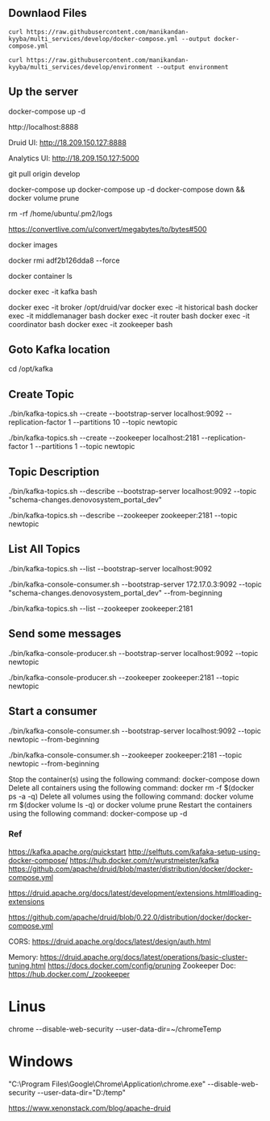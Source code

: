 
## Downlaod Files
`curl https://raw.githubusercontent.com/manikandan-kyyba/multi_services/develop/docker-compose.yml --output docker-compose.yml`

`curl https://raw.githubusercontent.com/manikandan-kyyba/multi_services/develop/environment --output environment`

## Up the server
docker-compose up -d
 
http://localhost:8888

Druid UI: http://18.209.150.127:8888

Analytics UI: http://18.209.150.127:5000

git pull origin develop

docker-compose up
docker-compose up -d
docker-compose down && docker volume prune


rm -rf /home/ubuntu/.pm2/logs

https://convertlive.com/u/convert/megabytes/to/bytes#500

docker images

docker rmi adf2b126dda8 --force

docker container ls

docker exec -it kafka bash

docker exec -it broker /opt/druid/var
docker exec -it historical bash
docker exec -it middlemanager bash
docker exec -it router bash
docker exec -it coordinator bash
docker exec -it zookeeper bash


## Goto Kafka location
cd /opt/kafka

## Create Topic
./bin/kafka-topics.sh --create --bootstrap-server localhost:9092 --replication-factor 1 --partitions 10 --topic newtopic

./bin/kafka-topics.sh --create --zookeeper localhost:2181 --replication-factor 1 --partitions 1 --topic newtopic

## Topic Description
./bin/kafka-topics.sh --describe --bootstrap-server localhost:9092 --topic "schema-changes.denovosystem_portal_dev"

./bin/kafka-topics.sh --describe --zookeeper zookeeper:2181 --topic newtopic

## List All Topics
./bin/kafka-topics.sh --list --bootstrap-server localhost:9092

./bin/kafka-console-consumer.sh --bootstrap-server 172.17.0.3:9092 --topic "schema-changes.denovosystem_portal_dev" --from-beginning

./bin/kafka-topics.sh --list --zookeeper zookeeper:2181

## Send some messages
./bin/kafka-console-producer.sh --bootstrap-server localhost:9092 --topic newtopic

./bin/kafka-console-producer.sh --zookeeper zookeeper:2181 --topic newtopic

## Start a consumer
./bin/kafka-console-consumer.sh --bootstrap-server localhost:9092 --topic newtopic --from-beginning

./bin/kafka-console-consumer.sh --zookeeper zookeeper:2181 --topic newtopic --from-beginning



Stop the container(s) using the following command:
docker-compose down
Delete all containers using the following command:
docker rm -f $(docker ps -a -q)
Delete all volumes using the following command:
docker volume rm $(docker volume ls -q)
or
docker volume prune
Restart the containers using the following command:
docker-compose up -d


### Ref
https://kafka.apache.org/quickstart
http://selftuts.com/kafaka-setup-using-docker-compose/
https://hub.docker.com/r/wurstmeister/kafka
https://github.com/apache/druid/blob/master/distribution/docker/docker-compose.yml

https://druid.apache.org/docs/latest/development/extensions.html#loading-extensions

https://github.com/apache/druid/blob/0.22.0/distribution/docker/docker-compose.yml

CORS: https://druid.apache.org/docs/latest/design/auth.html

Memory: https://druid.apache.org/docs/latest/operations/basic-cluster-tuning.html
https://docs.docker.com/config/pruning
Zookeeper Doc: https://hub.docker.com/_/zookeeper

# Linus
chrome --disable-web-security --user-data-dir=~/chromeTemp

# Windows
"C:\Program Files\Google\Chrome\Application\chrome.exe" --disable-web-security --user-data-dir="D:/temp"

https://www.xenonstack.com/blog/apache-druid